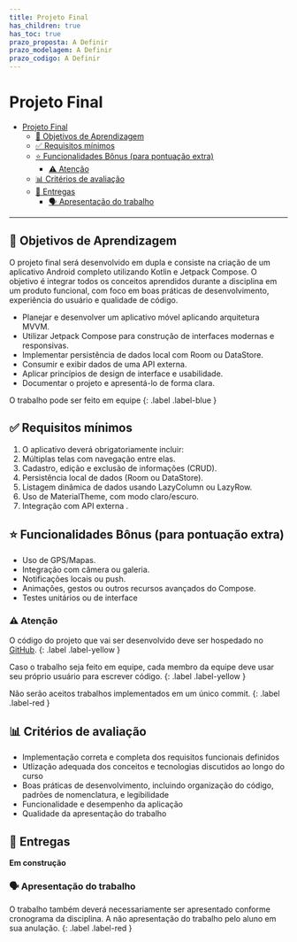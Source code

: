 ```yaml
---
title: Projeto Final
has_children: true
has_toc: true
prazo_proposta: A Definir
prazo_modelagem: A Definir
prazo_codigo: A Definir
---
```


# Projeto Final

- [Projeto Final](#projeto-final)
  - [🎯 Objetivos de Aprendizagem ](#-objetivos-de-aprendizagem-)
  - [✅ Requisitos mínimos ](#-requisitos-mínimos-)
  - [⭐ Funcionalidades Bônus (para pontuação extra)](#-funcionalidades-bônus-para-pontuação-extra)
    - [⚠️ Atenção](#️-atenção)
  - [📊 Critérios de avaliação ](#-critérios-de-avaliação-)
  - [📅 Entregas](#-entregas)
    - [🗣️ Apresentação do trabalho ](#️-apresentação-do-trabalho-)

<!--
  * [Proposta](#proposta)
  * [Configurando o backend](#back01)
  * [API REST de Usuários](#back02)
  * [Salvando as informações no banco de dados](#back03)
  * [Autenticação e Autorização](#back04)
  * [Página de login e cadastro](#front01)
  * [Protegendo rotas no front](#front02)
  * [Entrega final](#final)
-->



---

## 🎯 Objetivos de Aprendizagem <a name="obj"></a>

O projeto final será desenvolvido em dupla e consiste na criação de um aplicativo Android completo utilizando Kotlin e Jetpack Compose. O objetivo é integrar todos os conceitos aprendidos durante a disciplina em um produto funcional, com foco em boas práticas de desenvolvimento, experiência do usuário e qualidade de código.



- Planejar e desenvolver um aplicativo móvel aplicando arquitetura MVVM.
- Utilizar Jetpack Compose para construção de interfaces modernas e responsivas.
- Implementar persistência de dados local com Room ou DataStore.
- Consumir e exibir dados de uma API externa.
- Aplicar princípios de design de interface e usabilidade.
- Documentar o projeto e apresentá-lo de forma clara.

O trabalho pode ser feito em equipe
{: .label .label-blue }

## ✅ Requisitos mínimos <a name="req"></a>

1. O aplicativo deverá obrigatoriamente incluir:
2. Múltiplas telas com navegação entre elas.
3. Cadastro, edição e exclusão de informações (CRUD).
4. Persistência local de dados (Room ou DataStore).
5. Listagem dinâmica de dados usando LazyColumn ou LazyRow.
6. Uso de MaterialTheme, com modo claro/escuro.
7. Integração com API externa .

## ⭐ Funcionalidades Bônus (para pontuação extra)

- Uso de GPS/Mapas.
- Integração com câmera ou galeria.
- Notificações locais ou push.
- Animações, gestos ou outros recursos avançados do Compose.
- Testes unitários ou de interface

### ⚠️ Atenção
  
O código do projeto que vai ser desenvolvido deve ser hospedado no <a href="http://www.github.com" target="_blank">GitHub</a>.
{: .label .label-yellow }

Caso o trabalho seja feito em equipe, cada membro da equipe deve usar seu próprio usuário para escrever código.
{: .label .label-yellow }

Não serão aceitos trabalhos implementados em um único commit.
{: .label .label-red }


## 📊 Critérios de avaliação <a name="criterios"></a>

- Implementação correta e completa dos requisitos funcionais definidos
- Utlização adequada dos conceitos e tecnologias discutidos ao longo do curso
- Boas práticas de desenvolvimento, incluindo organização do código, padrões de nomenclatura, e legibilidade
- Funcionalidade e desempenho da aplicação
- Qualidade da apresentação do trabalho

<!--
| Categoria                            | Requisitos Obrigatórios                                                                                                         | Requisitos Bônus                                                                                    | Pontos |
| ------------------------------------ | ------------------------------------------------------------------------------------------------------------------------------- | --------------------------------------------------------------------------------------------------- | ------ |
| 🟫 **Estrutura do App**              | - Kotlin + Jetpack Compose<br>- MVVM (UI, domínio, dados)<br>- Navegação com Navigation Compose                                 | - Modularização de código (features separadas)                                                      | 15     |
| 🟫 **Persistência de Dados**         | - Persistência local (Room ou DataStore)<br>- Dados salvos entre sessões                                                        | - Sincronização offline/online                                                                      | 15     |
| 🟧 **Consumo de Dados / Integração** | - API externa ou JSON local funcional                                                                                           | - Integração com múltiplas APIs                                                                     | 10     |
| 🟪 **Interação do Usuário**          | - Criar, editar e deletar dados<br>- Lista dinâmica (`LazyColumn`/`LazyRow`)<br>- Feedback visual (Snackbar, mudança de estado) | - Animações, gestos de swipe/drag                                                                   | 20     |
| 🟪 **Layout e Design**               | - MaterialTheme consistente (cores, tipografia)<br>- Tema claro/escuro<br>- Layout responsivo                                   | - Layout adaptativo para tablets<br>- Composables customizados                                      | 10     |
| 🟧 **Funcionalidades Extras**        | - Nenhuma obrigatória além da interação e persistência                                                                          | - GPS / Mapas<br>- Câmera / galeria<br>- Notificações locais ou push<br>- Testes unitários ou de UI | 15     |
| 🟫 **Documentação e Código**         | - Código legível, comentado e organizado<br>- README explicando funcionalidades, tecnologias e arquitetura                      | - Tutorial ou guia rápido de uso do app                                                             | 10     |
| 🟪 **Entrega e Apresentação**        | - App executável em dispositivo ou emulador<br>- Apresentação de funcionalidades em até 10 min                                  | - Demonstração de funcionalidades bônus ou integrações avançadas                                    | 5      |


- 🟫 Estrutura / Persistência / Documentação
- 🟧 Integração / Funcionalidades Extras
- 🟪 Interação / Layout / Apresentação

---

-->

## 📅 Entregas

**Em construção**

### 🗣️ Apresentação do trabalho <a name="apresentacao"></a>

O trabalho também deverá necessariamente ser apresentado conforme cronograma da disciplina. A não apresentação do trabalho pelo aluno em sua anulação.
{: .label .label-red }


